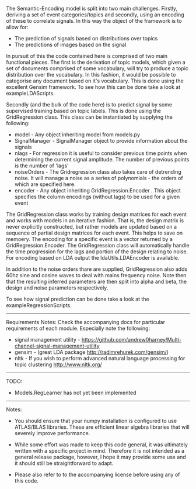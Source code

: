 The Semantic-Encoding model is split into two main challenges. Firstly, deriving a set of event categories/topics and secondly, using an encoding of these to correlate signals. In this way the object of the framework is to allow for:

  - The prediction of signals based on distributions over topics
  - The predictions of images based on the signal

In pursuit of this the code contained here is comprised of two main functional pieces. The first is the derivation of topic models, which given a set of documents comprised of some vocabulary, will try to produce a topic distribution over the vocabulary. In this fashion, it would be possible to categorise any document based on it's vocabulary. This is done using the excellent Gensim framework. To see how this can be done take a look at exampleLDAScripts. 

Secondly (and the bulk of the code here) is to predict signal by some supervised training based on topic labels. This is done using the GridRegression class. This class can be instantiated by supplying the following:
  - model - Any object inheriting model from models.py
  - SignalManager - SignalManager object to provide information about the signals
  - nlags - For regression it is useful to consider previous time points when determining the current signal amplitude. The number of previous     points is the number of 'lags'
  - noiseOrders - The Gridregression class also takes care of detrending noise. It will manage a noise as a series of polynomials - the orders     of which are specified here.
  - encoder - Any object inheriting GridRegression.Encoder . This object specifies the column encodings (without lags) to be used for a given     event

The GridRegression class works by training design matrices for each event and works with models in an iterative fashion. That is, the design matrix is never explicitly constructed, but rather models are updated based on a sequence of partial design matrices for each event. This helps to save on memoery. The encoding for a specific event is a vector returned by a GridRegression.Encoder. The GridRegression class will automatically handle the time progression for the lags and portion of the design relating to noise. For encoding based on LDA output the ldaUtils.LDAEncoder is available. 

In addition to the noise orders thare are supplied, GridRegression also adds 60hz sine and cosine waves to deal with mains frequency noise. Note then that the resulting inferred parameters are then split into alpha and beta, the design and noise parameters respectively. 

To see how signal prediction can be done take a look at the exampleRegressionScripts. 


---------------------------------
Requirements Notes:
Check the accompanying docs for particular requirements of each module. Especially note the following:

  - signal management utility - https://github.com/andrew0harney/Multi-channel-signal-management-utility
  - gensim - (great LDA package http://radimrehurek.com/gensim/)
  - nltk - If you wish to perform advanced natural language processing for topic clustering http://www.nltk.org/


---------------------------------
TODO:

  - Models.RegLearner has not yet been implemented

---------------------------------
Notes:

  - You should ensure that your numpy installation is configured to use ATLAS/BLAS libraries. These are efficient linear algebra libraries that will severely improve performance. 

  - While some effort was made to keep this code general, it was ultimately written with a specific project in mind. Therefore it is not intended as a general release package, however, I hope it may provide some use and it should still be straightforward to adapt.

- Please also refer to to the accompanying license before using any of this code.
